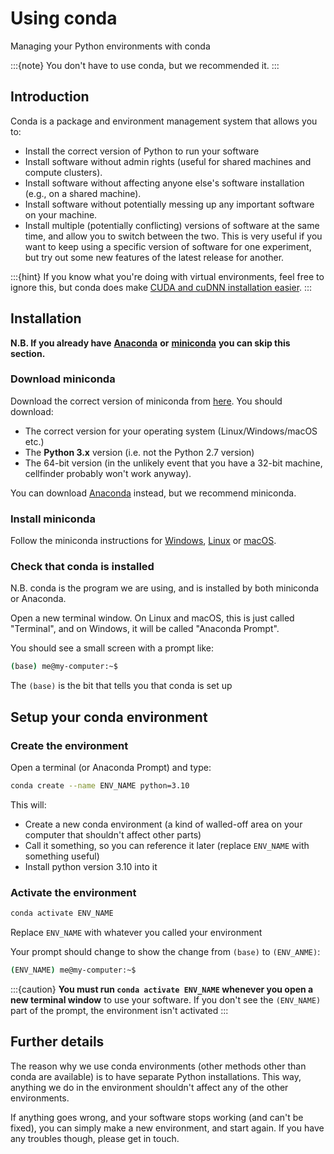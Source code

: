 # Using conda
Managing your Python environments with conda

:::{note}
You don't have to use conda, but we recommended it.
:::

## Introduction

Conda is a package and environment management system that allows you to:

* Install the correct version of Python to run your software
* Install software without admin rights (useful for shared machines and compute clusters).
* Install software without affecting anyone else's software installation (e.g., on a shared machine).
* Install software without potentially messing up any important software on your machine.
* Install multiple (potentially conflicting) versions of software at the same time, and allow you to switch between the 
two. This is very useful if you want to keep using a specific version of software for one experiment, but try out 
some new features of the latest release for another.

:::{hint}
If you know what you're doing with virtual environments, feel free to ignore this, but conda does make 
[CUDA and cuDNN installation easier](gpu).
:::

## Installation

**N.B. If you already have** [**Anaconda**](https://www.anaconda.com/) **or** 
[**miniconda**](https://docs.conda.io/en/latest/miniconda.html) **you can skip this section.**

### Download miniconda

Download the correct version of miniconda from [here](https://docs.conda.io/en/latest/miniconda.html). You should download:

* The correct version for your operating system (Linux/Windows/macOS etc.)
* The **Python 3.x** version (i.e. not the Python 2.7 version)
* The 64-bit version (in the unlikely event that you have a 32-bit machine, cellfinder probably won't work anyway).

You can download [Anaconda](https://www.anaconda.com/) instead, but we recommend miniconda.

### Install miniconda

Follow the miniconda instructions for 
[Windows](https://conda.io/projects/conda/en/latest/user-guide/install/windows.html), 
[Linux](https://conda.io/projects/conda/en/latest/user-guide/install/linux.html) or 
[macOS](https://conda.io/projects/conda/en/latest/user-guide/install/macos.html).

### Check that conda is installed

N.B. conda is the program we are using, and is installed by both miniconda or Anaconda.

Open a new terminal window. On Linux and macOS, this is just called "Terminal", and on Windows, 
it will be called "Anaconda Prompt".

You should see a small screen with a prompt like:

```bash
(base) me@my-computer:~$
```

The `(base)` is the bit that tells you that conda is set up

## Setup your conda environment

### Create the environment

Open a terminal (or Anaconda Prompt) and type:

```bash
conda create --name ENV_NAME python=3.10
```

This will:

* Create a new conda environment (a kind of walled-off area on your computer that shouldn't affect other parts)
* Call it something, so you can reference it later (replace `ENV_NAME` with something useful)
* Install python version 3.10 into it



### Activate the environment

```bash
conda activate ENV_NAME
```

Replace `ENV_NAME` with whatever you called your environment

Your prompt should change to show the change from `(base)` to `(ENV_ANME)`:

```bash
(ENV_NAME) me@my-computer:~$
```

:::{caution}
**You must run `conda activate ENV_NAME` whenever you open a new terminal window** to use your software. If you don't 
see the `(ENV_NAME)` part of the prompt, the environment isn't activated
:::

## Further details

The reason why we use conda environments (other methods other than conda are available) is to have separate Python 
installations. This way, anything we do in the environment shouldn't affect any of the other environments.

If anything goes wrong, and your software stops working (and can't be fixed), you can simply make a new environment, 
and start again. If you have any troubles though, please get in touch.
